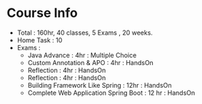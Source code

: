 # Course Info
- Total : 160hr, 40 classes, 5 Exams , 20 weeks.
- Home Task : 10
- Exams :
    - Java Advance : 4hr : Multiple Choice
    - Custom Annotation & APO : 4hr : HandsOn
    - Reflection  : 4hr : HandsOn
    - Reflection  : 4hr : HandsOn
    - Building Framework Like Spring : 12hr : HandsOn
    - Complete Web Application Spring Boot : 12 hr : HandsOn
